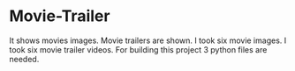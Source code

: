 # Movie-Trailer
It shows movies images.
Movie trailers are shown.
I took six movie images.
I took six movie trailer videos.
For building this project 3 python files are needed.
